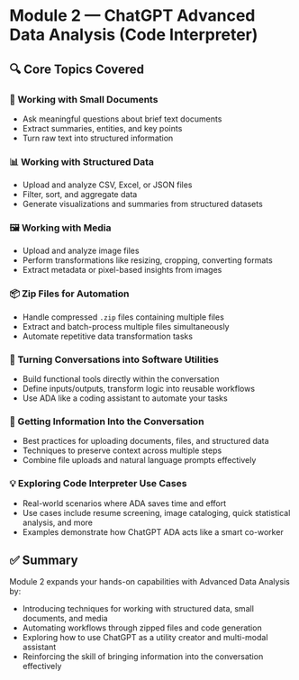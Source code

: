 # Module 2 — ChatGPT Advanced Data Analysis (Code Interpreter)

## 🔍 Core Topics Covered

### 📄 Working with Small Documents
- Ask meaningful questions about brief text documents
- Extract summaries, entities, and key points
- Turn raw text into structured information

### 📊 Working with Structured Data
- Upload and analyze CSV, Excel, or JSON files
- Filter, sort, and aggregate data
- Generate visualizations and summaries from structured datasets

### 🖼️ Working with Media
- Upload and analyze image files
- Perform transformations like resizing, cropping, converting formats
- Extract metadata or pixel-based insights from images

### 📦 Zip Files for Automation
- Handle compressed `.zip` files containing multiple files
- Extract and batch-process multiple files simultaneously
- Automate repetitive data transformation tasks

### 🧰 Turning Conversations into Software Utilities
- Build functional tools directly within the conversation
- Define inputs/outputs, transform logic into reusable workflows
- Use ADA like a coding assistant to automate your tasks

### 🔗 Getting Information Into the Conversation
- Best practices for uploading documents, files, and structured data
- Techniques to preserve context across multiple steps
- Combine file uploads and natural language prompts effectively

### 💡 Exploring Code Interpreter Use Cases
- Real-world scenarios where ADA saves time and effort
- Use cases include resume screening, image cataloging, quick statistical analysis, and more
- Examples demonstrate how ChatGPT ADA acts like a smart co-worker


## ✅ Summary

Module 2 expands your hands-on capabilities with Advanced Data Analysis by:
- Introducing techniques for working with structured data, small documents, and media
- Automating workflows through zipped files and code generation
- Exploring how to use ChatGPT as a utility creator and multi-modal assistant
- Reinforcing the skill of bringing information into the conversation effectively

